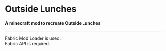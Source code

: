 # Outside Lunches
#### A minecraft mod to recreate Outside Lunches
***
Fabric Mod Loader is used.\
Fabric API is required.
